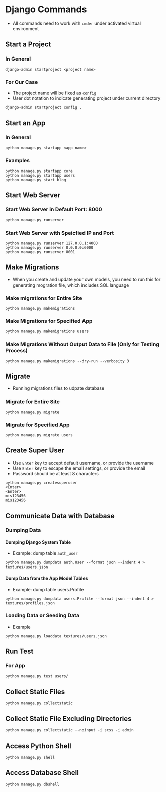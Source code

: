 # Django Commands

- All commands need to work with `cmder` under activated virtual environment

## Start a Project

### In General

```shell
django-admin startproject <project name>
```

### For Our Case

- The project name will be fixed as `config`
- User dot notation to indicate generating project under current directory

```shell
django-admin startproject config .
```

## Start an App

### In General

```shell
python manage.py startapp <app name>
```

### Examples

```shell
python manage.py startapp core
python manage.py startapp users
python manage.py start blog
```

## Start Web Server

### Start Web Server in Default Port: 8000

```shell
python manage.py runserver
```

### Start Web Server with Speicfied IP and Port

```shell
python manage.py runserver 127.0.0.1:4000
python manage.py runserver 0.0.0.0:6000
python manage.py runserver 8001
```

## Make Migrations

- When you create and update your own models, you need to run this for generating mogration file, which includes SQL language

### Make migrations for Entire Site

```shell
python manage.py makemigrations
```

### Make Migrations for Specified App

```shell
python manage.py makemigrations users
```

### Make Migrations Without Output Data to File (Only for Testing Process)

```shell
python manage.py makemigrations --dry-run --verbosity 3
```

## Migrate

- Running migrations files to udpate database

### Migrate for Entire Site

```shell
python manage.py migrate
```

### Migrate for Specified App

```shell
python manage.py migrate users
```

## Create Super User

- Use `Enter` key to accept default username, or provide the username
- Use `Enter` key to escape the email settings, or provide the email
- Password should be at least 8 characters

```shell
python manage.py createsuperuser
<Enter>
<Enter>
mis123456
mis123456
```

## Communicate Data with Database

### Dumping Data

#### Dumping Django System Table

- Example: dump table `auth_user`

```shell
python manage.py dumpdata auth.User --format json --indent 4 > textures/users.json
```

#### Dump Data from the App Model Tables

- Example: dump table users.Profile

```shell
python manage.py dumpdata users.Profile --format json --indent 4 > textures/profiles.json
```

### Loading Data or Seeding Data

- Example

```shell
python manage.py loaddata textures/users.json
```

## Run Test

### For App

```shell
python manage.py test users/
```

## Collect Static Files

```shell
python manage.py collectstatic
```

## Collect Static File Excluding Directories

```shell
python manage.py collectstatic --noinput -i scss -i admin
```

## Access Python Shell

```shell
python manage.py shell
```

## Access Database Shell

```shell
python manage.py dbshell
```
